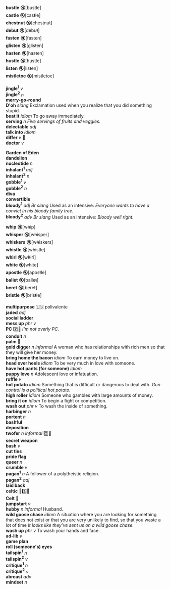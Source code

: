 
__bustle__ :mute:[bus~~t~~le]  
__castle__ :mute:[cas~~t~~le]  
__chestnut__ :mute:[ches~~t~~nut]  
__debut__ :mute:[debu~~t~~]  
__fasten__ :mute:[fas~~t~~en]  
__glisten__ :mute:[glis~~t~~en]  
__hasten__ :mute:[has~~t~~en]  
__hustle__ :mute:[hus~~t~~le]  
__listen__ :mute:[lis~~t~~en]  
__mistletoe__ :mute:[mis~~t~~letoe]  

__jingle<sup>1</sup>__ _v_  
__jingle<sup>2</sup>__ _n_  
__merry-go-round__  
__D'oh__ _slang_ Exclamation used when you realize that you did something stupid.  
__beat it__ _idiom_ To go away immediately.  
__serving__ _n_ _Five servings of fruits and veggies._  
__delectable__ _adj_  
__talk into__ _idiom_  
__differ__ _v_ :mega:  
__doctor__ _v_  

__Garden of Eden__  
__dandelion__  
__nucleotide__ _n_  
__inhalant<sup>1</sup>__ _adj_  
__inhalant<sup>2</sup>__ _n_  
__gobble<sup>1</sup>__ _v_  
__gobble<sup>2</sup>__ _n_  
__diva__  
__convertible__  
__bloody<sup>1</sup>__ _adj_  _Br slang_ Used as an intensive: _Everyone wants to have a convict in his bloody family tree._  
__bloody<sup>2</sup>__ _adv_  _Br slang_ Used as an intensive: _Bloody well right._  

__whip__ :mute:[w~~h~~ip]  
__whisper__ :mute:[w~~h~~isper]  
__whiskers__ :mute:[w~~h~~iskers]  
__whistle__ :mute:[w~~h~~istle]  
__whirl__ :mute:[w~~h~~irl]  
__white__ :mute:[w~~h~~ite]  
__apostle__ :mute:[apos~~t~~le]  
__ballet__ :mute:[balle~~t~~]  
__beret__ :mute:[bere~~t~~]  
__bristle__ :mute:[bris~~t~~le]  

__multipurpose__ :es: polivalente  
__jaded__ _adj_  
__social ladder__  
__mess up__ _phr v_  
__PC__ :two::hammer: _I'm not overly PC._  
__conduit__ _n_  
__palm__ :mega:  
__gold digger__ _n_ _informal_ A woman who has relationships with rich men so that they will give her money.  
__bring home the bacon__ _idiom_ To earn money to live on.  
__head over heels__ _idiom_ To be very much in love with someone.  
__have hot pants (for someone)__ _idiom_  
__puppy love__ _n_ Adolescent love or infatuation.  
__ruffle__ _v_  
__hot potato__ _idiom_ Something that is difficult or dangerous to deal with. _Gun control is a political hot potato._  
__high roller__ _idiom_ Someone who gambles with large amounts of money.  
__bring it on__ _idiom_ To begin a fight or competition.  
__wash out__ _phr v_ To wash the inside of something.  
__harbinger__ _n_  
__portent__ _n_  
__bashful__  
__deposition__  
__twofer__ _n_ _informal_ :two::hammer:  
__secret weapon__  
__bash__ _v_  
__cut ties__  
__pride flag__  
__queer__ _n_  
__crumble__ _v_  
__pagan<sup>1</sup>__ _n_ A follower of a polytheistic religion.  
__pagan<sup>2</sup>__ _adj_  
__laid back__  
__celtic__ :mega::two::hammer:  
__Celt__ :mega:  
__jumpstart__ _v_  
__hubby__ _n_ _informal_ Husband.  
__wild goose chase__ _idiom_ A situation where you are looking for something that does not exist or that you are very unlikely to find, so that you waste a lot of time  _It looks like they’ve sent us on a wild goose chase._  
__wash up__ _phr v_ To wash your hands and face.  
__ad-lib__ _v_  
__game plan__  
__roll (someone's) eyes__  
__tailspin<sup>1</sup>__ _n_  
__tailspin<sup>2</sup>__ _v_  
__critique<sup>1</sup>__ _n_  
__critique<sup>2</sup>__ _v_  
__abreast__ _adv_  
__mindset__ _n_  
